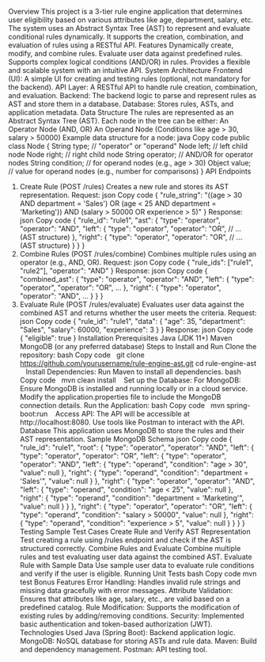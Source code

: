 Overview
This project is a 3-tier rule engine application that determines user eligibility based on various attributes like age, department, salary, etc. The system uses an Abstract Syntax Tree (AST) to represent and evaluate conditional rules dynamically. It supports the creation, combination, and evaluation of rules using a RESTful API.
Features
Dynamically create, modify, and combine rules.
Evaluate user data against predefined rules.
Supports complex logical conditions (AND/OR) in rules.
Provides a flexible and scalable system with an intuitive API.
System Architecture
Frontend (UI): A simple UI for creating and testing rules (optional, not mandatory for the backend).
API Layer: A RESTful API to handle rule creation, combination, and evaluation.
Backend: The backend logic to parse and represent rules as AST and store them in a database.
Database: Stores rules, ASTs, and application metadata.
Data Structure
The rules are represented as an Abstract Syntax Tree (AST). Each node in the tree can be either:
An Operator Node (AND, OR)
An Operand Node (Conditions like age > 30, salary > 50000)
Example data structure for a node:
java
Copy code
public class Node {
    String type; // "operator" or "operand"
    Node left;   // left child node
    Node right;  // right child node
    String operator; // AND/OR for operator nodes
    String condition; // for operand nodes (e.g., age > 30)
    Object value;  // value for operand nodes (e.g., number for comparisons)
}
API Endpoints
1. Create Rule (POST /rules)
Creates a new rule and stores its AST representation.
Request:
json
Copy code
{
    "rule_string": "((age > 30 AND department = 'Sales') OR (age < 25 AND department = 'Marketing')) AND (salary > 50000 OR experience > 5)"
}
Response:
json
Copy code
{
    "rule_id": "rule1",
    "ast": {
        "type": "operator",
        "operator": "AND",
        "left": {
            "type": "operator",
            "operator": "OR",
            // ... (AST structure)
        },
        "right": {
            "type": "operator",
            "operator": "OR",
            // ... (AST structure)
        }
    }
}
2. Combine Rules (POST /rules/combine)
Combines multiple rules using an operator (e.g., AND, OR).
Request:
json
Copy code
{
    "rule_ids": ["rule1", "rule2"],
    "operator": "AND"
}
Response:
json
Copy code
{
    "combined_ast": {
        "type": "operator",
        "operator": "AND",
        "left": { "type": "operator", "operator": "OR", ... },
        "right": { "type": "operator", "operator": "AND", ... }
    }
}
3. Evaluate Rule (POST /rules/evaluate)
Evaluates user data against the combined AST and returns whether the user meets the criteria.
Request:
json
Copy code
{
    "rule_id": "rule1",
    "data": {
        "age": 35,
        "department": "Sales",
        "salary": 60000,
        "experience": 3
    }
}
Response:
json
Copy code
{
    "eligible": true
}
Installation
Prerequisites
Java (JDK 11+)
Maven
MongoDB (or any preferred database)
Steps to Install and Run
Clone the repository: bash Copy code   git clone https://github.com/yourusername/rule-engine-ast.git
cd rule-engine-ast
  
Install Dependencies: Run Maven to install all dependencies. bash Copy code   mvn clean install
  
Set up the Database:
For MongoDB:
Ensure MongoDB is installed and running locally or in a cloud service.
Modify the application.properties file to include the MongoDB connection details.
Run the Application: bash Copy code   mvn spring-boot:run
  
Access API:
The API will be accessible at http://localhost:8080.
Use tools like Postman to interact with the API.
Database
This application uses MongoDB to store the rules and their AST representation.
Sample MongoDB Schema
json
Copy code
{
    "rule_id": "rule1",
    "root": {
        "type": "operator",
        "operator": "AND",
        "left": {
            "type": "operator",
            "operator": "OR",
            "left": {
                "type": "operator",
                "operator": "AND",
                "left": { "type": "operand", "condition": "age > 30", "value": null },
                "right": { "type": "operand", "condition": "department = 'Sales'", "value": null }
            },
            "right": {
                "type": "operator",
                "operator": "AND",
                "left": { "type": "operand", "condition": "age < 25", "value": null },
                "right": { "type": "operand", "condition": "department = 'Marketing'", "value": null }
            }
        },
        "right": {
            "type": "operator",
            "operator": "OR",
            "left": { "type": "operand", "condition": "salary > 50000", "value": null },
            "right": { "type": "operand", "condition": "experience > 5", "value": null }
        }
    }
}
Testing
Sample Test Cases
Create Rule and Verify AST Representation
Test creating a rule using /rules endpoint and check if the AST is structured correctly.
Combine Rules and Evaluate
Combine multiple rules and test evaluating user data against the combined AST.
Evaluate Rule with Sample Data
Use sample user data to evaluate rule conditions and verify if the user is eligible.
Running Unit Tests
bash
Copy code
mvn test
Bonus Features
Error Handling: Handles invalid rule strings and missing data gracefully with error messages.
Attribute Validation: Ensures that attributes like age, salary, etc., are valid based on a predefined catalog.
Rule Modification: Supports the modification of existing rules by adding/removing conditions.
Security: Implemented basic authentication and token-based authorization (JWT).
Technologies Used
Java (Spring Boot): Backend application logic.
MongoDB: NoSQL database for storing ASTs and rule data.
Maven: Build and dependency management.
Postman: API testing tool.
